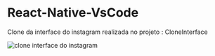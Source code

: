 # React-Native-VsCode

 Clone da interface do instagram realizada no projeto : CloneInterface
 
![clone interface do instagram](https://user-images.githubusercontent.com/93740980/144767708-5d14c26e-db0a-458a-bb03-18c043756c13.jpg)
